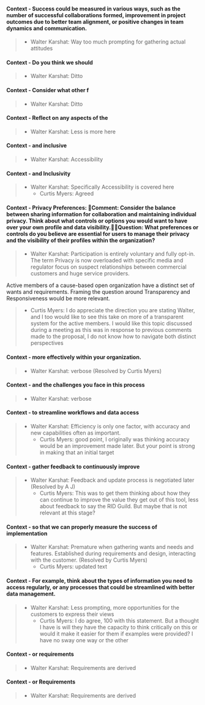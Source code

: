 #### Context - Success could be measured in various ways, such as the number of successful collaborations formed, improvement in project outcomes due to better team alignment, or positive changes in team dynamics and communication.
> * Walter Karshat: Way too much prompting for gathering actual attitudes
> 
#### Context - Do you think we should
> * Walter Karshat: Ditto
> 
#### Context - Consider what other f
> * Walter Karshat: Ditto
> 
#### Context - Reflect on any aspects of the
> * Walter Karshat: Less is more here
> 
#### Context - and inclusive
> * Walter Karshat: Accessibility
> 
#### Context - and Inclusivity
> * Walter Karshat: Specifically Accessibility is covered here
>   - Curtis Myers: Agreed
> 
#### Context - Privacy Preferences: Comment: Consider the balance between sharing information for collaboration and maintaining individual privacy. Think about what controls or options you would want to have over your own profile and data visibility.Question: What preferences or controls do you believe are essential for users to manage their privacy and the visibility of their profiles within the organization?
> * Walter Karshat: Participation is entirely voluntary and fully opt-in. The term Privacy is now overloaded with specific media and regulator focus on suspect relationships between commercial customers and huge service providers.

Active members of a cause-based open organization have a distinct set of wants and requirements. Framing the question around Transparency and Responsiveness would be more relevant.
>   - Curtis Myers: I do appreciate the direction you are stating Walter, and I too would like to see this take on more of a transparent system for the active members. I would like this topic discussed during a meeting as this was in response to previous comments made to the proposal, I do not know how to navigate both distinct perspectives
> 
#### Context - more effectively within your organization.
> * Walter Karshat: verbose (Resolved by Curtis Myers)
> 
#### Context - and the challenges you face in this process
> * Walter Karshat: verbose
> 
#### Context - to streamline workflows and data access
> * Walter Karshat: Efficiency is only one factor, with accuracy and new capabilities often as important.
>   - Curtis Myers: good point, I originally was thinking accuracy would be an improvement made later. But your point is strong in making that an initial target
> 
#### Context - gather feedback to continuously improve
> * Walter Karshat: Feedback and update process is negotiated later (Resolved by A J)
>   - Curtis Myers: This was to get them thinking about how they can continue to improve the value they get out of this tool, less about feedback to say the RID Guild. But maybe that is not relevant at this stage?
> 
#### Context - so that we can properly measure the success of implementation
> * Walter Karshat: Premature when gathering wants and needs and features. Established during requirements and design, interacting with the customer. (Resolved by Curtis Myers)
>   - Curtis Myers: updated text
> 
#### Context - For example, think about the types of information you need to access regularly, or any processes that could be streamlined with better data management.
> * Walter Karshat: Less prompting, more opportunities for the customers to express their views
>   - Curtis Myers: I do agree, 100 with this statement. But a thought I have is will they have the capacity to think critically on this or would it make it easier for them if examples were provided? I have no sway one way or the other
> 
#### Context - or requirements
> * Walter Karshat: Requirements are derived
> 
#### Context - or Requirements
> * Walter Karshat: Requirements are derived
> 
